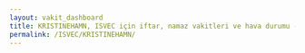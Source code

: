 ```yaml
---
layout: vakit_dashboard
title: KRISTINEHAMN, ISVEC için iftar, namaz vakitleri ve hava durumu - ilçe/eyalet seç
permalink: /ISVEC/KRISTINEHAMN/
---
```


<script type="text/javascript">
  var GLOBAL_COUNTRY = 'ISVEC';
  var GLOBAL_CITY = 'KRISTINEHAMN';
  var GLOBAL_STATE = '';
  var lat = 72;
  var lon = 21;
</script>
